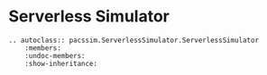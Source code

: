# Serverless Simulator

```eval_rst
.. autoclass:: pacssim.ServerlessSimulator.ServerlessSimulator
    :members:
    :undoc-members:
    :show-inheritance:
```
